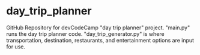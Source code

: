 # day_trip_planner

GitHub Repository for devCodeCamp "day trip planner" project. "main.py" runs the day trip planner code. "day_trip_generator.py" is where transportation, destination, restaurants, and entertainment options are input for use.